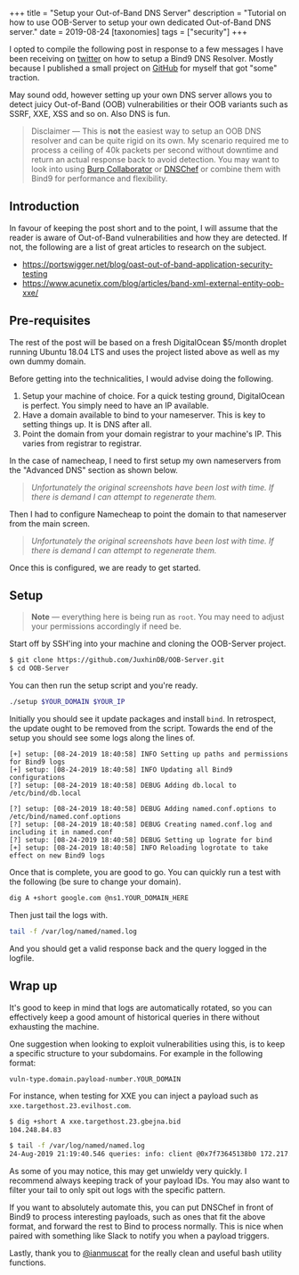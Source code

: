 +++
title = "Setup your Out-of-Band DNS Server"
description = "Tutorial on how to use OOB-Server to setup your own dedicated Out-of-Band DNS server."
date = 2019-08-24
[taxonomies]
tags = ["security"]
+++

I opted to compile the following post in response to a few messages I have been receiving on [twitter](https://web.archive.org/web/20190828215338/https://twitter.com/juxhindb) on how to setup a Bind9 DNS Resolver. Mostly because I published a small project on [GitHub](https://web.archive.org/web/20190828215338/https://github.com/JuxhinDB/OOB-Server) for myself that got "some" traction.

May sound odd, however setting up your own DNS server allows you to detect juicy Out-of-Band (OOB) vulnerabilities or their OOB variants such as SSRF, XXE, XSS and so on. Also DNS is fun.

> Disclaimer — This is **not** the easiest way to setup an OOB DNS resolver and can be quite rigid on its own. My scenario required me to process a ceiling of 40k packets per second without downtime and return an actual response back to avoid detection. You may want to look into using [Burp Collaborator](https://web.archive.org/web/20190828215338/https://portswigger.net/burp/documentation/collaborator) or [DNSChef](https://web.archive.org/web/20190828215338/https://github.com/amckenna/DNSChef) or combine them with Bind9 for performance and flexibility.

## Introduction

In favour of keeping the post short and to the point, I will assume that the reader is aware of Out-of-Band vulnerabilities and how they are detected. If not, the following are a list of great articles to research on the subject.

* https://portswigger.net/blog/oast-out-of-band-application-security-testing
* https://www.acunetix.com/blog/articles/band-xml-external-entity-oob-xxe/

## Pre-requisites

The rest of the post will be based on a fresh DigitalOcean $5/month droplet running Ubuntu 18.04 LTS and uses the project listed above as well as my own dummy domain.

Before getting into the technicalities, I would advise doing the following.

1. Setup your machine of choice. For a quick testing ground, DigitalOcean is perfect. You simply need to have an IP available.
2. Have a domain available to bind to your nameserver. This is key to setting things up. It is DNS after all.
3. Point the domain from your domain registrar to your machine's IP. This varies from registrar to registrar.

In the case of namecheap, I need to first setup my own nameservers from the "Advanced DNS" section as shown below.

> _Unfortunately the original screenshots have been lost with time. If there is demand I can attempt to regenerate them._

Then I had to configure Namecheap to point the domain to that nameserver from the main screen.

> _Unfortunately the original screenshots have been lost with time. If there is demand I can attempt to regenerate them._

Once this is configured, we are ready to get started.

## Setup

> **Note** — everything here is being run as `root`. You may need to adjust your permissions accordingly if need be.

Start off by SSH'ing into your machine and cloning the OOB-Server project.

```bash
$ git clone https://github.com/JuxhinDB/OOB-Server.git
$ cd OOB-Server
```

You can then run the setup script and you're ready.

```bash
./setup $YOUR_DOMAIN $YOUR_IP
```

Initially you should see it update packages and install `bind`. In retrospect, the update ought to be removed from the script. Towards the end of the setup you should see some logs along the lines of.

```none
[+] setup: [08-24-2019 18:40:58] INFO Setting up paths and permissions for Bind9 logs
[+] setup: [08-24-2019 18:40:58] INFO Updating all Bind9 configurations
[?] setup: [08-24-2019 18:40:58] DEBUG Adding db.local to /etc/bind/db.local

[?] setup: [08-24-2019 18:40:58] DEBUG Adding named.conf.options to /etc/bind/named.conf.options
[?] setup: [08-24-2019 18:40:58] DEBUG Creating named.conf.log and including it in named.conf
[?] setup: [08-24-2019 18:40:58] DEBUG Setting up lograte for bind
[+] setup: [08-24-2019 18:40:58] INFO Reloading logrotate to take effect on new Bind9 logs
```

Once that is complete, you are good to go. You can quickly run a test with the following (be sure to change your domain).

```bash
dig A +short google.com @ns1.YOUR_DOMAIN_HERE
```

Then just tail the logs with.

```bash
tail -f /var/log/named/named.log
```

And you should get a valid response back and the query logged in the logfile.

## Wrap up

It's good to keep in mind that logs are automatically rotated, so you can effectively keep a good amount of historical queries in there without exhausting the machine.

One suggestion when looking to exploit vulnerabilities using this, is to keep a specific structure to your subdomains. For example in the following format:

`vuln-type.domain.payload-number.YOUR_DOMAIN`

For instance, when testing for XXE you can inject a payload such as `xxe.targethost.23.evilhost.com`.

```bash
$ dig +short A xxe.targethost.23.gbejna.bid
104.248.84.83

$ tail -f /var/log/named/named.log
24-Aug-2019 21:19:40.546 queries: info: client @0x7f73645138b0 172.217.41.8#63929 (xxe.targethost.23.gbejna.bid): query: xxe.targethost.23.gbejna.bid IN A -E(0)DC (104.248.84.83)
```

As some of you may notice, this may get unwieldy very quickly. I recommend always keeping track of your payload IDs. You may also want to filter your tail to only spit out logs with the specific pattern.

If you want to absolutely automate this, you can put DNSChef in front of Bind9 to process interesting payloads, such as ones that fit the above format, and forward the rest to Bind to process normally. This is nice when paired with something like Slack to notify you when a payload triggers.

Lastly, thank you to [@ianmuscat](https://web.archive.org/web/20190828215338/https://twitter.com/ianmuscat) for the really clean and useful bash utility functions.
